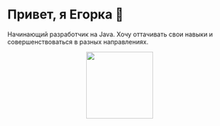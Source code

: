 # Привет, я Егорка 👋
Начинающий разработчик на Java. Хочу оттачивать свои навыки и совершенствоваться в разных направлениях.

<p align = 'center'>
 <a href="https://github-readme-stats.vercel.app/api?username=romankh3&show_icons=true&count_private=true&theme=radical"><img height=150 src="https://github-readme-stats.vercel.app/api?username=romankh3&show_icons=true&count_private=true&theme=radical" /></a>
